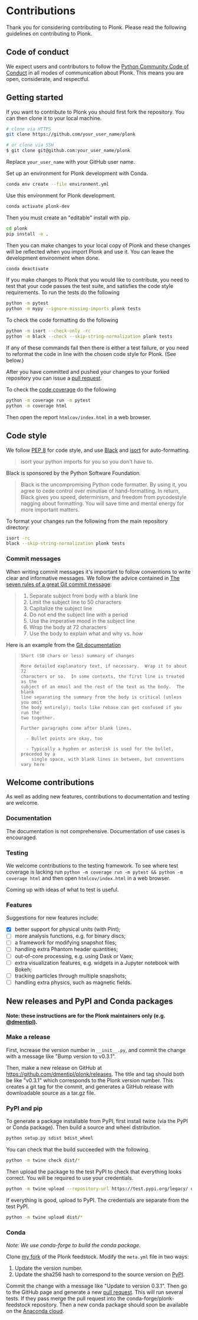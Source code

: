 Contributions
=============

Thank you for considering contributing to Plonk. Please read the following guidelines on contributing to Plonk.

Code of conduct
---------------

We expect users and contributors to follow the [Python Community Code of Conduct](https://www.python.org/psf/codeofconduct/) in all modes of communication about Plonk. This means you are open, considerate, and respectful.

Getting started
---------------

If you want to contribute to Plonk you should first fork the repository. You can then clone it to your local machine.

```bash
# clone via HTTPS
git clone https://github.com/your_user_name/plonk

# or clone via SSH
$ git clone git@github.com:your_user_name/plonk
```

Replace `your_user_name` with your GitHub user name.

Set up an environment for Plonk development with Conda.

```bash
conda env create --file environment.yml
```

Use this environment for Plonk development.

```bash
conda activate plonk-dev
```

Then you must create an "editable" install with pip.

```bash
cd plonk
pip install -e .
```

Then you can make changes to your local copy of Plonk and these changes will be reflected when you import Plonk and use it. You can leave the development environment when done.

```bash
conda deactivate
```

If you make changes to Plonk that you would like to contribute, you need to test that your code passes the test suite, and satisfies the code style requirements. To run the tests do the following

```bash
python -m pytest
python -m mypy --ignore-missing-imports plonk tests
```

To check the code formatting do the following

```bash
python -m isort --check-only -rc
python -m black --check --skip-string-normalization plonk tests
```

If any of these commands fail then there is either a test failure, or you need to reformat the code in line with the chosen code style for Plonk. (See below.)

After you have committed and pushed your changes to your forked repository you can issue a [pull request](https://github.com/dmentipl/plonk/pull/new/master).

To check the [code coverage](https://en.wikipedia.org/wiki/Code_coverage) do the following

```bash
python -m coverage run -m pytest
python -m coverage html
```

Then open the report `htmlcov/index.html` in a web browser.

Code style
----------

We follow [PEP 8](https://www.python.org/dev/peps/pep-0008/) for code style, and use [Black](https://github.com/python/black) and [isort](https://github.com/timothycrosley/isort) for auto-formatting.

> isort your python imports for you so you don't have to.

 Black is sponsored by the Python Software Foundation.

> Black is the uncompromising Python code formatter. By using it, you agree to cede control over minutiae of hand-formatting. In return, Black gives you speed, determinism, and freedom from pycodestyle nagging about formatting. You will save time and mental energy for more important matters.

To format your changes run the following from the main repository directory:

```bash
isort -rc
black --skip-string-normalization plonk tests
```

### Commit messages

When writing commit messages it's important to follow conventions to write clear and informative messages. We follow the advice contained in [The seven rules of a great Git commit message](https://chris.beams.io/posts/git-commit/#seven-rules):

> 1. Separate subject from body with a blank line
> 2. Limit the subject line to 50 characters
> 3. Capitalize the subject line
> 4. Do not end the subject line with a period
> 5. Use the imperative mood in the subject line
> 6. Wrap the body at 72 characters
> 7. Use the body to explain what and why vs. how

Here is an example from the [Git documentation](https://git-scm.com/book/ch5-2.html)

> ```git
> Short (50 chars or less) summary of changes
>
> More detailed explanatory text, if necessary.  Wrap it to about 72
> characters or so.  In some contexts, the first line is treated as the
> subject of an email and the rest of the text as the body.  The blank
> line separating the summary from the body is critical (unless you omit
> the body entirely); tools like rebase can get confused if you run the
> two together.
>
> Further paragraphs come after blank lines.
>
>   - Bullet points are okay, too
>
>   - Typically a hyphen or asterisk is used for the bullet, preceded by a
>     single space, with blank lines in between, but conventions vary here
> ```

Welcome contributions
---------------------

As well as adding new features, contributions to documentation and testing are welcome.

### Documentation

The documentation is not comprehensive. Documentation of use cases is encouraged.

### Testing

We welcome contributions to the testing framework. To see where test coverage is lacking run `python -m coverage run -m pytest && python -m coverage html` and then open `htmlcov/index.html` in a web browser.

Coming up with ideas of what to test is useful.

### Features

Suggestions for new features include:

- [x] better support for physical units (with Pint);
- [ ] more analysis functions, e.g. for binary discs;
- [ ] a framework for modifying snapshot files;
- [ ] handling extra Phantom header quantities;
- [ ] out-of-core processing, e.g. using Dask or Vaex;
- [ ] extra visualization features, e.g. widgets in a Jupyter notebook with Bokeh;
- [ ] tracking particles through multiple snapshots;
- [ ] handling extra physics, such as magnetic fields.

New releases and PyPI and Conda packages
----------------------------------------

**Note: these instructions are for the Plonk maintainers only (e.g. [@dmentipl](https://github.com/dmentipl)).**

### Make a release

First, increase the version number in `__init__.py`, and commit the change with a message like "Bump version to v0.3.1".

Then, make a new release on GitHub at <https://github.com/dmentipl/plonk/releases>. The title and tag should both be like "v0.3.1" which corresponds to the Plonk version number. This creates a git tag for the commit, and generates a GitHub release with downloadable source as a tar.gz file.

### PyPI and pip

To generate a package installable from PyPI, first install twine (via the PyPI or Conda package). Then build a source and wheel distribution.

```bash
python setup.py sdist bdist_wheel
```

You can check that the build succeeded with the following.

```bash
python -m twine check dist/*
```

Then upload the package to the test PyPI to check that everything looks correct. You will be required to use your credentials.

```bash
python -m twine upload --repository-url https://test.pypi.org/legacy/ dist/*
```

If everything is good, upload to PyPI. The credentials are separate from the test PyPI.

```bash
python -m twine upload dist/*
```

### Conda

*Note: We use conda-forge to build the conda package.*

Clone [my fork](https://github.com/dmentipl/plonk-feedstock) of the Plonk feedstock. Modify the `meta.yml` file in two ways:

1. Update the version number.
2. Update the sha256 hash to correspond to the source version on [PyPI](https://pypi.org/project/plonk/).

Commit the change with a message like "Update to version 0.3.1". Then go to the GitHub page and generate a new [pull request](https://github.com/dmentipl/plonk-feedstock/pull/new/master). This will run several tests. If they pass merge the pull request into the conda-forge/plonk-feedstock repository. Then a new conda package should soon be available on the [Anaconda cloud](https://anaconda.org/conda-forge/plonk).
